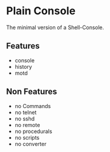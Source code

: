 # Plain Console

The minimal version of a Shell-Console.

## Features
- console
- history
- motd

## Non Features
- no Commands
- no telnet
- no sshd
- no remote
- no procedurals
- no scripts
- no converter

